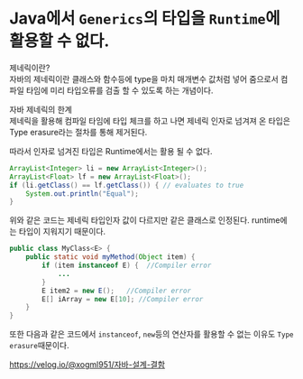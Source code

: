 # Java에서 `Generics`의 타입을 `Runtime`에 활용할 수 없다.

제네릭이란?  
자바의 제네릭이란 클래스와 함수등에 type을 마치 매개변수 값처럼 넣어 줌으로서 컴파일 타임에 미리 타입오류를 검출 할 수 있도록 하는 개념이다.  

자바 제네릭의 한계  
제네릭을 활용해 컴파일 타임에 타입 체크를 하고 나면 제네릭 인자로 넘겨져 온 타입은 Type erasure라는 절차를 통해 제거된다.  

따라서 인자로 넘겨진 타입은 Runtime에서는 활용 될 수 없다.  

```java
ArrayList<Integer> li = new ArrayList<Integer>();
ArrayList<Float> lf = new ArrayList<Float>();
if (li.getClass() == lf.getClass()) { // evaluates to true
    System.out.println("Equal");
}
```

위와 같은 코드는 제네릭 타입인자 값이 다르지만 같은 클래스로 인정된다. runtime에는 타입이 지워지기 때문이다.  

```java
public class MyClass<E> {
    public static void myMethod(Object item) {
        if (item instanceof E) {  //Compiler error
            ...
        }
        E item2 = new E();   //Compiler error
        E[] iArray = new E[10]; //Compiler error
    }
}
```
또한 다음과 같은 코드에서 `instanceof`, `new`등의 연산자를 활용할 수 없는 이유도 `Type erasure`때문이다.

https://velog.io/@xogml951/자바-설계-결함
